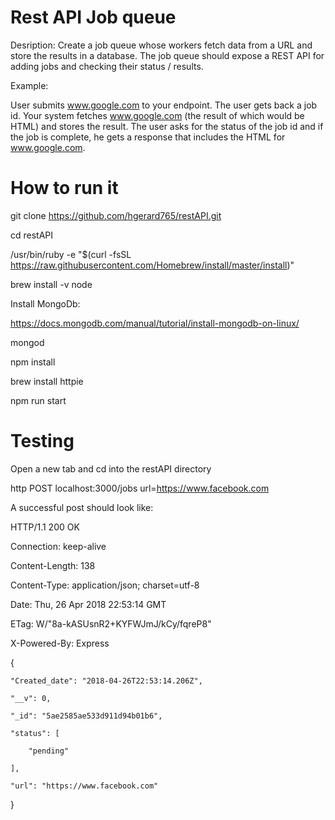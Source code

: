 # Rest API Job queue 
Desription: Create a job queue whose workers fetch data from a URL and store the results in a database. The job queue should expose a REST API for adding jobs and checking their status / results.

Example:

User submits www.google.com to your endpoint. The user gets back a job id. Your system fetches www.google.com (the result of which would be HTML) and stores the result. The user asks for the status of the job id and if the job is complete, he gets a response that includes the HTML for www.google.com.

# How to run it 
git clone https://github.com/hgerard765/restAPI.git

cd restAPI

/usr/bin/ruby -e "$(curl -fsSL https://raw.githubusercontent.com/Homebrew/install/master/install)"

brew install -v node

Install MongoDb:

https://docs.mongodb.com/manual/tutorial/install-mongodb-on-linux/

mongod

npm install

brew install httpie

npm run start

# Testing
Open a new tab and cd into the restAPI directory

http POST localhost:3000/jobs url=https://www.facebook.com

A successful post should look like:



HTTP/1.1 200 OK

Connection: keep-alive

Content-Length: 138

Content-Type: application/json; charset=utf-8

Date: Thu, 26 Apr 2018 22:53:14 GMT

ETag: W/"8a-kASUsnR2+KYFWJmJ/kCy/fqreP8"

X-Powered-By: Express

{

    "Created_date": "2018-04-26T22:53:14.206Z",
    
    "__v": 0,
    
    "_id": "5ae2585ae533d911d94b01b6",
    
    "status": [
    
        "pending"
        
    ],
    
    "url": "https://www.facebook.com"
    
}

